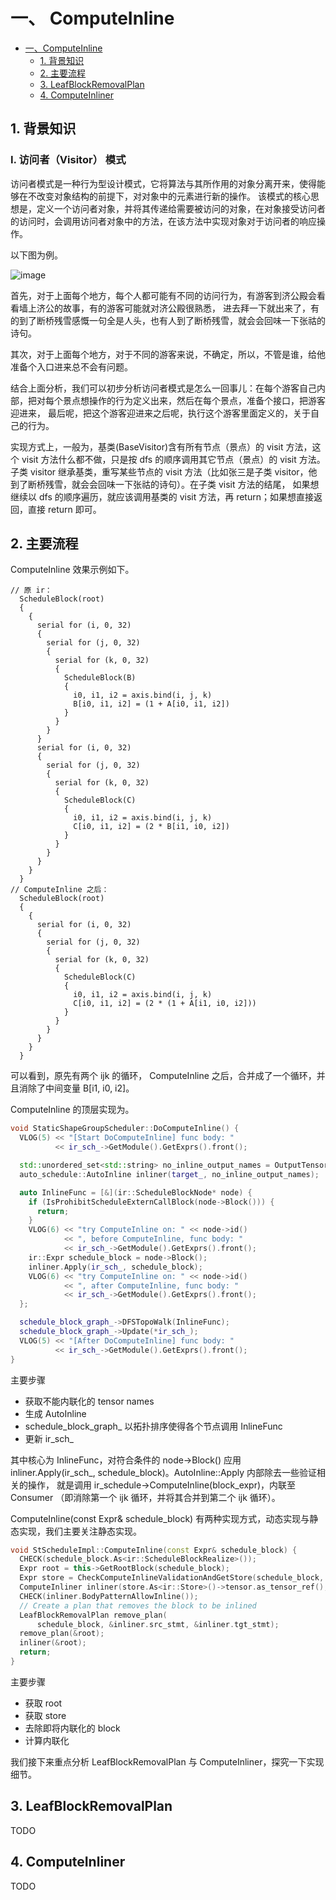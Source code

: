 # 一、 ComputeInline

- [一、ComputeInline](#一-ComputeInline)
  - [1. 背景知识](#1-背景知识)
  - [2. 主要流程](#2-主要流程)
  - [3. LeafBlockRemovalPlan](#3-LeafBlockRemovalPlan)
  - [4. ComputeInliner](#4-ComputeInliner)

## 1. 背景知识

### Ⅰ. 访问者（Visitor） 模式
访问者模式是一种行为型设计模式，它将算法与其所作用的对象分离开来，使得能够在不改变对象结构的前提下，对对象中的元素进行新的操作。
该模式的核心思想是，定义一个访问者对象，并将其传递给需要被访问的对象，在对象接受访问者的访问时，会调用访问者对象中的方法，在该方法中实现对象对于访问者的响应操作。

以下图为例。

![image](https://github.com/WintersMontagne10335/Paddle-Code-Camp/assets/118546135/83ade3bc-1e76-4a0d-a63c-504d00f7990a)

首先，对于上面每个地方，每个人都可能有不同的访问行为，有游客到济公殿会看看墙上济公的故事，有的游客可能就对济公殿很熟悉，
进去拜一下就出来了，有的到了断桥残雪感慨一句全是人头，也有人到了断桥残雪，就会会回味一下张祜的诗句。

其次，对于上面每个地方，对于不同的游客来说，不确定，所以，不管是谁，给他准备个入口进来总不会有问题。

结合上面分析，我们可以初步分析访问者模式是怎么一回事儿：在每个游客自己内部，把对每个景点想操作的行为定义出来，然后在每个景点，准备个接口，把游客迎进来，
最后呢，把这个游客迎进来之后呢，执行这个游客里面定义的，关于自己的行为。

实现方式上，一般为，基类(BaseVisitor)含有所有节点（景点）的 visit 方法，这个 visit 方法什么都不做，只是按 dfs 的顺序调用其它节点（景点）的 visit 方法。
子类 visitor 继承基类，重写某些节点的 visit 方法（比如张三是子类 visitor，他到了断桥残雪，就会会回味一下张祜的诗句）。在子类 visit 方法的结尾，
如果想继续以 dfs 的顺序遍历，就应该调用基类的 visit 方法，再 return；如果想直接返回，直接 return 即可。

## 2. 主要流程

ComputeInline 效果示例如下。

```
// 原 ir：
  ScheduleBlock(root)
  {
    {
      serial for (i, 0, 32)
      {
        serial for (j, 0, 32)
        {
          serial for (k, 0, 32)
          {
            ScheduleBlock(B)
            {
              i0, i1, i2 = axis.bind(i, j, k)
              B[i0, i1, i2] = (1 + A[i0, i1, i2])
            }
          }
        }
      }
      serial for (i, 0, 32)
      {
        serial for (j, 0, 32)
        {
          serial for (k, 0, 32)
          {
            ScheduleBlock(C)
            {
              i0, i1, i2 = axis.bind(i, j, k)
              C[i0, i1, i2] = (2 * B[i1, i0, i2])
            }
          }
        }
      }
    }
  }
// ComputeInline 之后：
  ScheduleBlock(root)
  {
    {
      serial for (i, 0, 32)
      {
        serial for (j, 0, 32)
        {
          serial for (k, 0, 32)
          {
            ScheduleBlock(C)
            {
              i0, i1, i2 = axis.bind(i, j, k)
              C[i0, i1, i2] = (2 * (1 + A[i1, i0, i2]))
            }
          }
        }
      }
    }
  }
```

可以看到，原先有两个 ijk 的循环， ComputeInline 之后，合并成了一个循环，并且消除了中间变量 B[i1, i0, i2]。

ComputeInline 的顶层实现为。

```C++
void StaticShapeGroupScheduler::DoComputeInline() {
  VLOG(5) << "[Start DoComputeInline] func body: "
          << ir_sch_->GetModule().GetExprs().front();

  std::unordered_set<std::string> no_inline_output_names = OutputTensorNames();
  auto_schedule::AutoInline inliner(target_, no_inline_output_names);

  auto InlineFunc = [&](ir::ScheduleBlockNode* node) {
    if (IsProhibitScheduleExternCallBlock(node->Block())) {
      return;
    }
    VLOG(6) << "try ComputeInline on: " << node->id()
            << ", before ComputeInline, func body: "
            << ir_sch_->GetModule().GetExprs().front();
    ir::Expr schedule_block = node->Block();
    inliner.Apply(ir_sch_, schedule_block);
    VLOG(6) << "try ComputeInline on: " << node->id()
            << ", after ComputeInline, func body: "
            << ir_sch_->GetModule().GetExprs().front();
  };

  schedule_block_graph_->DFSTopoWalk(InlineFunc);
  schedule_block_graph_->Update(*ir_sch_);
  VLOG(5) << "[After DoComputeInline] func body: "
          << ir_sch_->GetModule().GetExprs().front();
}
```

主要步骤
- 获取不能内联化的 tensor names
- 生成 AutoInline
- schedule_block_graph_ 以拓扑排序使得各个节点调用 InlineFunc
- 更新 ir_sch_

其中核心为 InlineFunc，对符合条件的 node->Block() 应用 inliner.Apply(ir_sch_, schedule_block)。AutoInline::Apply 内部除去一些验证相关的操作，
就是调用 ir_schedule->ComputeInline(block_expr)，内联至 Consumer （即消除第一个 ijk 循环，并将其合并到第二个 ijk 循环）。

ComputeInline(const Expr& schedule_block) 有两种实现方式，动态实现与静态实现，我们主要关注静态实现。

```C++
void StScheduleImpl::ComputeInline(const Expr& schedule_block) {
  CHECK(schedule_block.As<ir::ScheduleBlockRealize>());
  Expr root = this->GetRootBlock(schedule_block);
  Expr store = CheckComputeInlineValidationAndGetStore(schedule_block, root);
  ComputeInliner inliner(store.As<ir::Store>()->tensor.as_tensor_ref(), store);
  CHECK(inliner.BodyPatternAllowInline());
  // Create a plan that removes the block to be inlined
  LeafBlockRemovalPlan remove_plan(
      schedule_block, &inliner.src_stmt, &inliner.tgt_stmt);
  remove_plan(&root);
  inliner(&root);
  return;
}
```

主要步骤
- 获取 root
- 获取 store
- 去除即将内联化的 block
- 计算内联化

我们接下来重点分析 LeafBlockRemovalPlan 与 ComputeInliner，探究一下实现细节。

## 3. LeafBlockRemovalPlan

TODO

## 4. ComputeInliner

TODO

